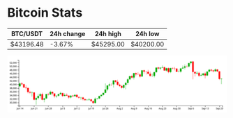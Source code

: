 # Bitcoin Stats

BTC/USDT|24h change|24h high|24h low|
|---|---|---|---|
|$43196.48|-3.67%|$45295.00|$40200.00|

<img src="./chart.svg">
